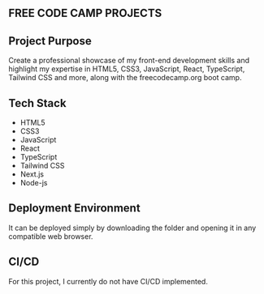 ## FREE CODE CAMP PROJECTS

## Project Purpose

Create a professional showcase of my front-end development skills and highlight my expertise in HTML5, CSS3, JavaScript, React, TypeScript, Tailwind CSS and more, along with the freecodecamp.org boot camp.

## Tech Stack

- HTML5
- CSS3
- JavaScript
- React
- TypeScript
- Tailwind CSS
- Next.js
- Node-js

## Deployment Environment

It can be deployed simply by downloading the folder and opening it in any compatible web browser.

## CI/CD

For this project, I currently do not have CI/CD implemented.
